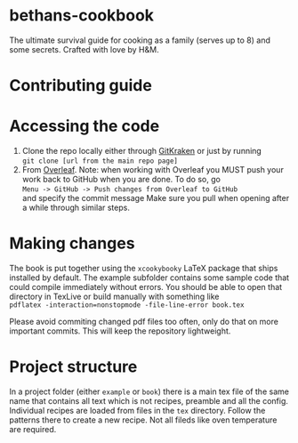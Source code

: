 # bethans-cookbook
The ultimate survival guide for cooking as a family (serves up to 8) and some secrets. Crafted with love by H&amp;M.

# Contributing guide
# Accessing the code
1. Clone the repo locally either through [GitKraken](https://support.gitkraken.com/working-with-repositories/open-clone-init/)
or just by running  
`git clone [url from the main repo page]`  
2. From [Overleaf](https://www.overleaf.com/8579461444jvqnhcqtbgfp).
Note: when working with Overleaf you MUST push your work back to GitHub when you are done. To do so, go  
`Menu -> GitHub -> Push changes from Overleaf to GitHub`  
and specify the commit message
Make sure you pull when opening after a while through similar steps.

# Making changes
The book is put together using the `xcookybooky` LaTeX package that ships installed by default.
The example subfolder contains some sample code that could compile immediately without errors.
You should be able to open that directory in TexLive or build manually with something like  
`pdflatex -interaction=nonstopmode -file-line-error book.tex`  

Please avoid commiting changed pdf files too often, only do that on more important commits.
This will keep the repository lightweight.

# Project structure
In a project folder (either `example` or `book`) there is a main tex file of the same name that contains all text which is not recipes, preamble and all the config.
Individual recipes are loaded from files in the `tex` directory. Follow the patterns there to create a new recipe. Not all fileds like oven temperature are required.
